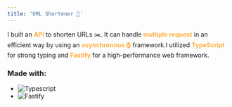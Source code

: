 ```yaml
---
title: 'URL Shortener 🧙'
---
```


 I built an <span style="color:#ffae42">**API**</span> to shorten URLs ✂️. It can handle <span style="color:#ffae42">**multiple request**</span> in an efficient way by using an <span style="color:#ffae42">**asynchronous ⌚**</span> framework.I utilized <span style="color:#ffae42">**TypeScript**</span> for strong typing and <span style="color:#ffae42">**Fastify**</span> for a high-performance web framework.

### Made with:

- ![Typescript](https://img.shields.io/badge/Typescript-8A2BE2)
- ![Fastify](https://img.shields.io/badge/Fastify-339933)